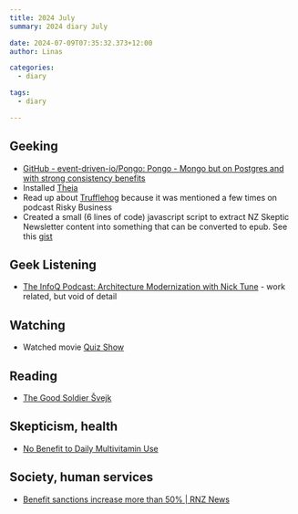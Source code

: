 ```yaml
---
title: 2024 July
summary: 2024 diary July

date: 2024-07-09T07:35:32.373+12:00
author: Linas

categories:
  - diary

tags:
  - diary

---
```


## Geeking

* [GitHub - event-driven-io/Pongo: Pongo - Mongo but on Postgres and with strong consistency benefits](https://github.com/event-driven-io/Pongo)
* Installed [Theia](https://theia-ide.org/)
* Read up about [Trufflehog](https://github.com/trufflesecurity/trufflehog) because it was mentioned a few times on podcast Risky Business
* Created a small (6 lines of code) javascript script to extract NZ Skeptic Newsletter content into something that can be converted to epub. See this [gist](https://gist.github.com/bro1/dd5d94614495838739fb4048dea93378)

## Geek Listening

* [The InfoQ Podcast: Architecture Modernization with Nick Tune](https://soundcloud.com/infoq-channel/architecture-modernization-with-nick-tune) - work related, but void of detail

## Watching

* Watched movie [Quiz Show](https://www.imdb.com/title/tt0110932/)

## Reading

* [The Good Soldier Švejk](https://www.goodreads.com/book/show/7629.The_Good_Soldier_vejk)

## Skepticism, health

* [No Benefit to Daily Multivitamin Use](https://sciencebasedmedicine.org/no-benefit-to-daily-multivitamin-use/)

## Society, human services

* [Benefit sanctions increase more than 50% | RNZ News](https://www.rnz.co.nz/news/political/522474/benefit-sanctions-increase-more-than-50-percent)
